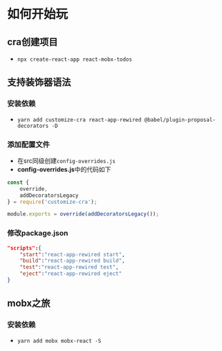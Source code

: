 # 如何开始玩

## cra创建项目

* `npx create-react-app react-mobx-todos`

## 支持装饰器语法

### 安装依赖

* `yarn add customize-cra react-app-rewired @babel/plugin-proposal-decorators -D`

### 添加配置文件

* 在src同级创建`config-overrides.js`
* **config-overrides.js**中的代码如下

```js
const {
    override,
    addDecoratorsLegacy
} = require('customize-cra');

module.exports = override(addDecoratorsLegacy());
```

### 修改package.json
```json
"scripts":{
    "start":"react-app-rewired start",
    "build":"react-app-rewired build",
    "test":"react-app-rewired test",
    "eject":"react-app-rewired eject"
}
```

## mobx之旅

### 安装依赖

* `yarn add mobx mobx-react -S`